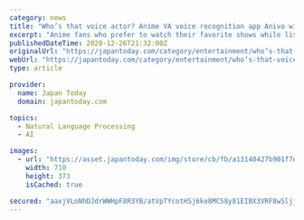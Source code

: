 ```yaml
---
category: news
title: "Who’s that voice actor? Anime VA voice recognition app Anivo will tell you"
excerpt: "Anime fans who prefer to watch their favorite shows while listening to the original Japanese voice actors will probably recognize the following situation: You're watching a new anime or discovering an anime that was recommended to you."
publishedDateTime: 2020-12-26T21:32:00Z
originalUrl: "https://japantoday.com/category/entertainment/who’s-that-voice-actor-anime-va-voice-recognition-app-anivo-will-tell-you?comment-order=popular"
webUrl: "https://japantoday.com/category/entertainment/who’s-that-voice-actor-anime-va-voice-recognition-app-anivo-will-tell-you?comment-order=popular"
type: article

provider:
  name: Japan Today
  domain: japantoday.com

topics:
  - Natural Language Processing
  - AI

images:
  - url: "https://asset.japantoday.com/img/store/cb/fb/a13140427b901f7d21a4fe79eccdbbab47f9/anivo_2.jpg"
    width: 710
    height: 373
    isCached: true

secured: "aaxjVLoNhDJdrWWHpF8R3YB/atVpTYcotHSj6ke8MC58y81EIBX3VRF8wSljjj00Wg+X/szqypiIryl/Z/694j65/Gz1s8nXxGNAp73El3vsWsf1k/VtV7MOLJufuBVA3SFK0d7AvKxyXL1prcVxkdhNkNEiwwKhajVlKbh0kJAiz83oATg/opKxJbDxhI3o5pw+zXCywRat6LC8lMEIe3sn4RxoqBsFr+VkOyzV92uRtTRSd6+yOn1OVO2EOD6eeqIiU39wIohOX2wDh1+Kb/vFTKsUeex5jaXEwfJ81xIHmsOaZxHsbhfWIIUV6TcAKaStBzWbgGUxZE1WDoJ8hWTMwdu4EbdoisVuaTWIjhI=;0kffpG3l2d7wunopiQvIYA=="
---
```


